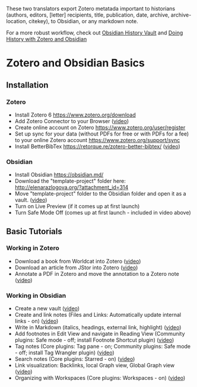 These two translators export Zotero metatada important to historians (authors, editors, [letter] recipients, title, publication, date, archive, archive-location, citekey), to Obsidian, or any markdown note.

For a more robust workflow, check out [Obsidian History Vault](https://github.com/erazlogo/obsidian-history-vault)
 and [Doing History with Zotero and Obsidian](https://publish.obsidian.md/history-notes) 
 
 # Zotero and Obsidian Basics
## Installation
### Zotero
- Install Zotero 6 https://www.zotero.org/download
- Add Zotero Connector to your Browser (<a href="https://youtu.be/QAIAzuuLvoo">video</a>)
- Create online account on Zotero https://www.zotero.org/user/register
- Set up sync for your data (without PDFs for free or with PDFs for a fee) to your online Zotero account https://www.zotero.org/support/sync
- Install BetterBibTex https://retorque.re/zotero-better-bibtex/ (<a href="https://youtu.be/u40EGnPgnDw">video</a>)
### Obsidian
- Install Obsidian https://obsidian.md/
- Download the "template-project" folder here: http://elenarazlogova.org/?attachment_id=314
- Move "template-project" folder to the Obsidian folder and open it as a vault. (<a href="https://www.youtube.com/watch?v=Vly0x14FT28" target="_blank">video</a>)
- Turn on Live Preview (if it comes up at first launch)
- Turn Safe Mode Off (comes up at first launch - included in video above)
## Basic Tutorials
### Working in Zotero
- Download a book from Worldcat into Zotero (<a href="https://youtu.be/jTLBonnAQjY">video</a>)
- Download an article from JStor into Zotero (<a href="https://youtu.be/kvZxNo52sFI">video</a>)
- Annotate a PDF in Zotero and move the annotation to a Zotero note (<a href="https://youtu.be/_hQm_joNZoQ">video</a>)
### Working in Obsidian
- Create a new vault (<a href="https://youtu.be/HRKWt5ATUkE</a>">video</a>)
- Create and link notes (Files and Links: Automatically update internal links - on) (<a href="https://youtu.be/ddcD6ZnFXIc">video</a>)
- Write in Markdown (italics, headings, external link, highlight) (<a href="https://youtu.be/gtxU-4wGwgo">video</a>)
- Add footnotes in Edit View and navigate in Reading View (Community plugins: Safe mode - off; install Footnote Shortcut plugin) (<a href="https://youtu.be/2F9HKU1OAVw">video</a>)
- Tag notes (Core plugins: Tag pane - on; Community plugins: Safe mode - off; install Tag Wrangler plugin) (<a href="https://youtu.be/3HTn-lpu08s">video</a>)
- Search notes (Core plugins: Starred - on) (<a href="https://youtu.be/pp2lTVydVso">video</a>)
- Link visualization: Backlinks, local Graph view, Global Graph view (<a href="https://youtu.be/8ZLO61HdQZY">video</a>)
- Organizing with Workspaces (Core plugins: Workspaces - on) (<a href="https://youtu.be/FB67xMG2MP8">video</a>)
